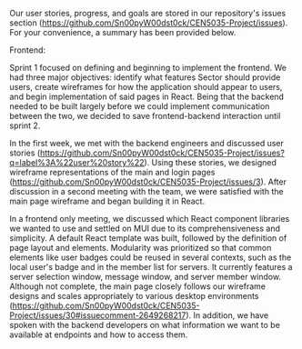 Our user stories, progress, and goals are stored in our repository's issues section (https://github.com/Sn00pyW00dst0ck/CEN5035-Project/issues). For your convenience, a summary has been provided below.

Frontend:

Sprint 1 focused on defining and beginning to implement the frontend. We had three major objectives: identify what features Sector should provide users, create wireframes for how the application should appear to users, and begin implementation of said pages in React. Being that the backend needed to be built largely before we could implement communication between the two, we decided to save frontend-backend interaction until sprint 2. 

In the first week, we met with the backend engineers and discussed user stories (https://github.com/Sn00pyW00dst0ck/CEN5035-Project/issues?q=label%3A%22user%20story%22). Using these stories, we designed wireframe representations of the main and login pages (https://github.com/Sn00pyW00dst0ck/CEN5035-Project/issues/3). After discussion in a second meeting with the team, we were satisfied with the main page wireframe and began building it in React. 

In a frontend only meeting, we discussed which React component libraries we wanted to use and settled on MUI due to its comprehensiveness and simplicity. A default React template was built, followed by the definition of page layout and elements. Modularity was prioritized so that common elements like user badges could be reused in several contexts, such as the local user's badge and in the member list for servers. It currently features a server selection window, message window, and server member window. Although not complete, the main page closely follows our wireframe designs and scales appropriately to various desktop environments (https://github.com/Sn00pyW00dst0ck/CEN5035-Project/issues/30#issuecomment-2649268217). In addition, we have spoken with the backend developers on what information we want to be available at endpoints and how to access them.